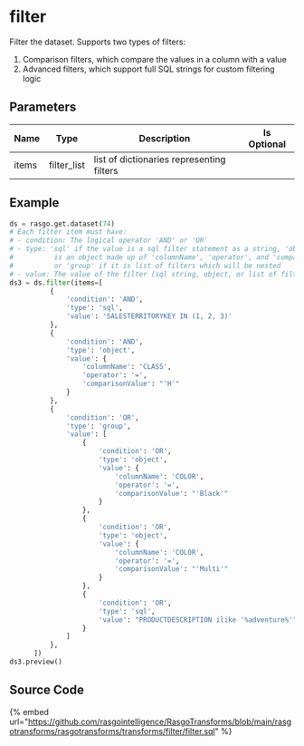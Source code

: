 

# filter

Filter the dataset. Supports two types of filters:
  1. Comparison filters, which compare the values in a column with a value
  2. Advanced filters, which support full SQL strings for custom filtering logic


## Parameters

| Name  |    Type     |                Description                | Is Optional |
| ----- | ----------- | ----------------------------------------- | ----------- |
| items | filter_list | list of dictionaries representing filters |             |


## Example

```python
ds = rasgo.get.dataset(74)
# Each filter item must have:
# - condition: The logical operator 'AND' or 'OR'
# - type: 'sql' if the value is a sql filter statement as a string, 'object' if it
#          is an object made up of 'columnName', 'operator', and 'comparisonValue' fields
#          or 'group' if it is list of filters which will be nested
# - value: The value of the filter (sql string, object, or list of filters)
ds3 = ds.filter(items=[
          {
              'condition': 'AND',
              'type': 'sql',
              'value': 'SALESTERRITORYKEY IN (1, 2, 3)'
          },
          {
              'condition': 'AND',
              'type': 'object',
              'value': {
                  'columnName': 'CLASS',
                  'operator': '=',
                  'comparisonValue': "'H'"
              }
          },
          {
              'condition': 'OR',
              'type': 'group',
              'value': [
                  {
                      'condition': 'OR',
                      'type': 'object',
                      'value': {
                          'columnName': 'COLOR',
                          'operator': '=',
                          'comparisonValue': "'Black'"
                      }
                  },
                  {
                      'condition': 'OR',
                      'type': 'object',
                      'value': {
                          'columnName': 'COLOR',
                          'operator': '=',
                          'comparisonValue': "'Multi'"
                      }
                  },
                  {
                      'condition': 'OR',
                      'type': 'sql',
                      'value': "PRODUCTDESCRIPTION ilike '%adventure%'"
                  }
              ]
          },
      ])
ds3.preview()
```

## Source Code

{% embed url="https://github.com/rasgointelligence/RasgoTransforms/blob/main/rasgotransforms/rasgotransforms/transforms/filter/filter.sql" %}

